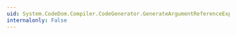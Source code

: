 ```yaml
---
uid: System.CodeDom.Compiler.CodeGenerator.GenerateArgumentReferenceExpression(System.CodeDom.CodeArgumentReferenceExpression)
internalonly: False
---
```

